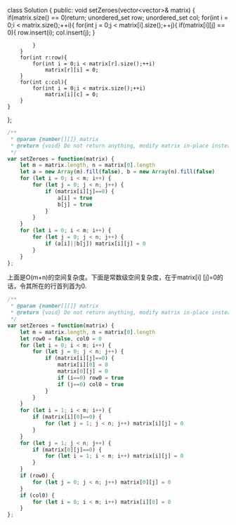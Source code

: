 class Solution {
public:
    void setZeroes(vector<vector<int>>& matrix) {
        if(matrix.size() == 0)return;
        unordered_set<int> row;
        unordered_set<int> col;
        for(int i = 0;i < matrix.size();++i){
            for(int j = 0;j < matrix[i].size();++j){
                if(matrix[i][j] == 0){
                    row.insert(i);
                    col.insert(j);
                }
                   
            }
        }
        for(int r:row){
            for(int i = 0;i < matrix[r].size();++i)
                matrix[r][i] = 0;
        }
        for(int c:col){
            for(int i = 0;i < matrix.size();++i)
                matrix[i][c] = 0;
        }
    }
};

```js
/**
 * @param {number[][]} matrix
 * @return {void} Do not return anything, modify matrix in-place instead.
 */
var setZeroes = function(matrix) {
    let m = matrix.length, n = matrix[0].length
    let a = new Array(m).fill(false), b = new Array(n).fill(false)
    for (let i = 0; i < m; i++) {
        for (let j = 0; j < n; j++) {
            if (matrix[i][j]==0) {
                a[i] = true
                b[j] = true
            }
        }
    }
    for (let i = 0; i < m; i++) {
        for (let j = 0; j < n; j++) {
            if (a[i]||b[j]) matrix[i][j] = 0
        }
    }
};
```

上面是O(m+n)的空间复杂度。下面是常数级空间复杂度，在于matrix[i] [j]=0的话，令其所在的行首列首为0.

```js
/**
 * @param {number[][]} matrix
 * @return {void} Do not return anything, modify matrix in-place instead.
 */
var setZeroes = function(matrix) {
    let m = matrix.length, n = matrix[0].length
    let row0 = false, col0 = 0
    for (let i = 0; i < m; i++) {
        for (let j = 0; j < n; j++) {
            if (matrix[i][j]==0) {
                matrix[i][0] = 0
                matrix[0][j] = 0
                if (i==0) row0 = true
                if (j==0) col0 = true
            }
        }
    }
    for (let i = 1; i < m; i++) {
        if (matrix[i][0]==0) {
            for (let j = 1; j < n; j++) matrix[i][j] = 0
        }
    }
    for (let j = 1; j < n; j++) {
        if (matrix[0][j]==0) {
            for (let i = 1; i < m; i++) matrix[i][j] = 0
        }
    }
    if (row0) {
        for (let j = 0; j < n; j++) matrix[0][j] = 0
    }
    if (col0) {
        for (let i = 0; i < m; i++) matrix[i][0] = 0
    }
};
```

